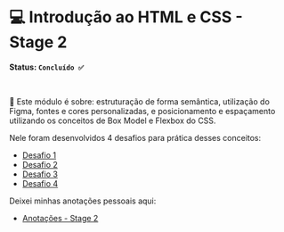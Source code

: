 # 💻 Introdução ao HTML e CSS - Stage 2

**Status: `Concluído ✅`**

<br>

📗 Este módulo é sobre: estruturação de forma semântica, utilização do Figma, fontes e cores personalizadas, e posicionamento e espaçamento utilizando os conceitos de Box Model e Flexbox do CSS.

Nele foram desenvolvidos 4 desafios para prática desses conceitos:

* <a href="https://github.com/lucyanovidio/rocketseat-explorer/tree/main/nivel-02/stage/desafio-01">Desafio 1</a>
* <a href="https://github.com/lucyanovidio/rocketseat-explorer/tree/main/nivel-02/stage/desafio-02">Desafio 2</a>
* <a href="https://github.com/lucyanovidio/rocketseat-explorer/tree/main/nivel-02/stage/desafio-03">Desafio 3</a>
* <a href="https://github.com/lucyanovidio/rocketseat-explorer/tree/main/nivel-02/stage/desafio-04">Desafio 4</a>

Deixei minhas anotações pessoais aqui:

* <a href="">Anotações - Stage 2</a>